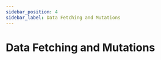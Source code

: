 ```yaml
---
sidebar_position: 4
sidebar_label: Data Fetching and Mutations
---
```


# Data Fetching and Mutations

